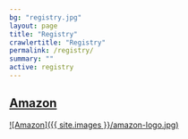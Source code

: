 ```yaml
---
bg: "registry.jpg"
layout: page
title: "Registry"
crawlertitle: "Registry"
permalink: /registry/
summary: ""
active: registry
---
```

## [Amazon](https://www.amazon.com/wedding/share/zwyls)

[![Amazon]({{ site.images }}/amazon-logo.jpg)](https://www.amazon.com/wedding/share/zwyls)
